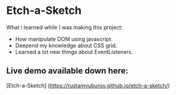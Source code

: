# Etch-a-Sketch

What i learned while I was making this project:

- How manipulate DOM using javascript.
- Deepend my knowledge about CSS grid.
- Learned a lot new things about EventListeners.

## Live demo available down here:

[Etch-a-Sketch] (https://rustamyuburov.github.io/etch-a-sketch/)


